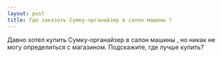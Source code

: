 ```yaml
---
layout: post 
title: Где заказать Сумку-органайзер в салон машины ? 
--- 
```

Давно хотел купить Сумку-органайзер в салон машины , но никак не могу определиться с магазином. Подскажите, где лучше купить?